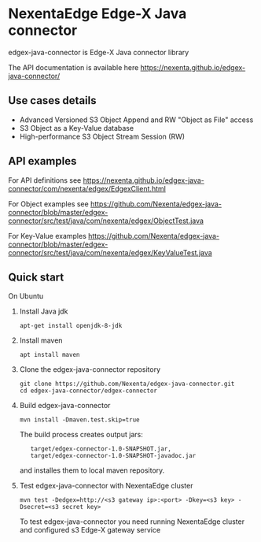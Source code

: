 # NexentaEdge Edge-X Java connector 
edgex-java-connector is Edge-X Java connector library

The API documentation is available here https://nexenta.github.io/edgex-java-connector/

## Use cases details

* Advanced Versioned S3 Object Append and RW "Object as File" access
* S3 Object as a Key-Value database
* High-performance S3 Object Stream Session (RW)


## API examples

For API definitions see https://nexenta.github.io/edgex-java-connector/com/nexenta/edgex/EdgexClient.html

For Object examples see https://github.com/Nexenta/edgex-java-connector/blob/master/edgex-connector/src/test/java/com/nexenta/edgex/ObjectTest.java

For Key-Value examples https://github.com/Nexenta/edgex-java-connector/blob/master/edgex-connector/src/test/java/com/nexenta/edgex/KeyValueTest.java


## Quick start

On Ubuntu

1. Install Java jdk
   
   ```console
   apt-get install openjdk-8-jdk
   ```
   
2. Install maven
   
   ```console
   apt install maven
   ```   

3. Clone the edgex-java-connector repository

   ```console
   git clone https://github.com/Nexenta/edgex-java-connector.git
   cd edgex-java-connector/edgex-connector
   ```


4. Build edgex-java-connector

   ```console
   mvn install -Dmaven.test.skip=true
   ```
   
   The build process creates output jars:
   ```console
      target/edgex-connector-1.0-SNAPSHOT.jar,
      target/edgex-connector-1.0-SNAPSHOT-javadoc.jar
   ```
   and installes them to local maven repository.

5. Test edgex-java-connector with NexentaEdge cluster 

   ```console
   mvn test -Dedgex=http://<s3 gateway ip>:<port> -Dkey=<s3 key> -Dsecret=<s3 secret key>
   ```
   To test edgex-java-connector you need running NexentaEdge cluster and configured s3 Edge-X gateway service
   
   





